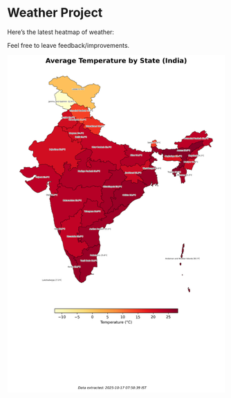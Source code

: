 # Weather Project

Here’s the latest heatmap of weather:

Feel free to leave feedback/improvements.

![India Heatmap](docs/assets/india_heatmap.png?v=F1A7F9)
